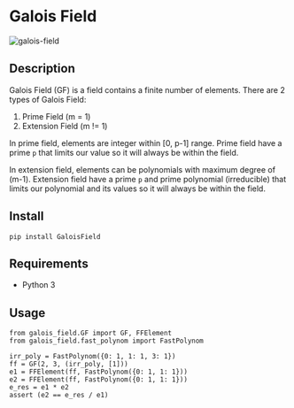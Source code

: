 # Galois Field

![galois-field](https://github.com/haverzard/GaloisField/workflows/Galois%20Field/badge.svg)

## Description
Galois Field (GF) is a field contains a finite number of elements. There are 2 types of Galois Field:
1. Prime Field (m = 1)
2. Extension Field (m != 1)

In prime field, elements are integer within [0, p-1] range. Prime field have a prime `p` that limits our value so it will always be within the field.

In extension field, elements can be polynomials with maximum degree of (m-1). Extension field have a prime `p` and prime polynomial (irreducible) that limits our polynomial and its values so it will always be within the field.

## Install
`pip install GaloisField`

## Requirements
- Python 3

## Usage
```
from galois_field.GF import GF, FFElement
from galois_field.fast_polynom import FastPolynom

irr_poly = FastPolynom({0: 1, 1: 1, 3: 1})
ff = GF(2, 3, (irr_poly, [1]))
e1 = FFElement(ff, FastPolynom({0: 1, 1: 1}))
e2 = FFElement(ff, FastPolynom({0: 1, 1: 1}))
e_res = e1 * e2
assert (e2 == e_res / e1)
```